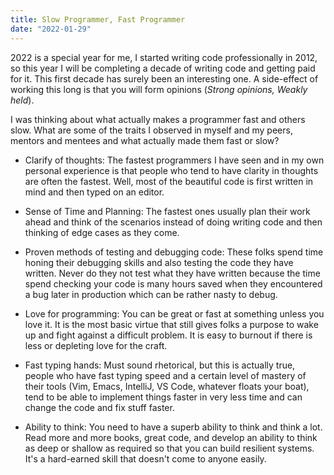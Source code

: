 ```yaml
---
title: Slow Programmer, Fast Programmer
date: "2022-01-29"
---
```


2022 is a special year for me, I started writing code professionally in 2012, so this year I will be completing a decade of writing code and getting paid for it. This first decade has surely been an interesting one. A side-effect of working this long is that you will form opinions (*Strong opinions, Weakly held*).

I was thinking about what actually makes a programmer fast and others slow. What are some of the traits I observed in myself and my peers, mentors and mentees and what actually made them fast or slow?

- Clarify of thoughts: The fastest programmers I have seen and in my own personal experience is that people who tend to have clarity in thoughts are often the fastest. Well, most of the beautiful code is first written in mind and then typed on an editor.

- Sense of Time and Planning: The fastest ones usually plan their work ahead and think of the scenarios instead of doing writing code and then thinking of edge cases as they come.

- Proven methods of testing and debugging code: These folks spend time honing their debugging skills and also testing the code they have written. Never do they not test what they have written because the time spend checking your code is many hours saved when they encountered a bug later in production which can be rather nasty to debug.

- Love for programming: You can be great or fast at something unless you love it. It is the most basic virtue that still gives folks a purpose to wake up and fight against a difficult problem. It is easy to burnout if there is less or depleting love for the craft.

- Fast typing hands: Must sound rhetorical, but this is actually true, people who have fast typing speed and a certain level of mastery of their tools (Vim, Emacs, IntelliJ, VS Code, whatever floats your boat), tend to be able to implement things faster in very less time and can change the code and fix stuff faster.

- Ability to think: You need to have a superb ability to think and think a lot. Read more and more books, great code, and develop an ability to think as deep or shallow as required so that you can build resilient systems. It's a hard-earned skill that doesn't come to anyone easily.
